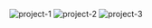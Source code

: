 

![project-1](https://user-images.githubusercontent.com/42955212/87735434-2e334300-c7de-11ea-949e-46713ebe169d.jpg)
![project-2](https://user-images.githubusercontent.com/42955212/87735438-30959d00-c7de-11ea-8dd5-4b1772bb08ef.jpg)
![project-3](https://user-images.githubusercontent.com/42955212/87735445-33908d80-c7de-11ea-907d-115b368347dc.jpg)
